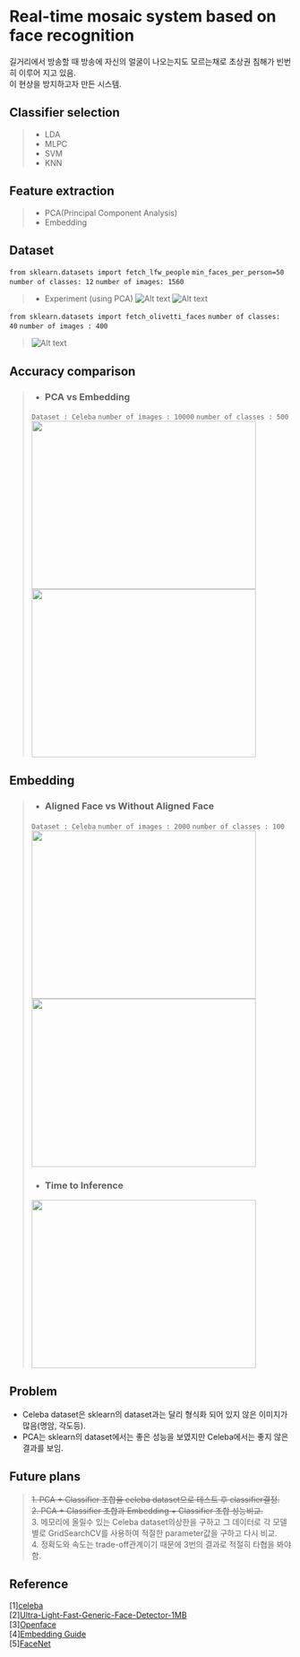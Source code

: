 # Real-time mosaic system based on face recognition
길거리에서 방송할 때 방송에 자신의 얼굴이 나오는지도 모르는채로 초상권 침해가 빈번히 이루어 지고 있음.         
이 현상을 방지하고자 만든 시스템.
## Classifier selection
> * LDA
> * MLPC
> * SVM
> * KNN

## Feature extraction
> * PCA(Principal Component Analysis)
> * Embedding


## Dataset
 ```from sklearn.datasets import fetch_lfw_people```     ```min_faces_per_person=50``` ```number of classes: 12``` ```number of images: 1560```
> * Experiment (using PCA)
![Alt text](Fig/skleran_dataset_output/component_changes_variance.png)
![Alt text](Fig/skleran_dataset_output/component_changes_variance_mlpc_added.png)


```from sklearn.datasets import fetch_olivetti_faces``` ```number of classes: 40``` ```number of images : 400```
> ![Alt text](Fig/skleran_dataset_output/oblite-dataset.png)
  
## Accuracy comparison
> * ### PCA vs Embedding
> ```Dataset : Celeba``` ```number of images : 10000``` ```number of classes : 500```
<img src="opencv-face-recognition/output/alignedFace_classifier_performance_10000_class_500.jpeg" width="400px" height="300px"/><img src="opencv-face-recognition/output/PCA_ALIGNED_FACE_WITH_CELEBA_10000_class_500.jpeg" width="400px" height="300px"/><br/>  

## Embedding
> * ### Aligned Face vs Without Aligned Face   
> ```Dataset : Celeba``` ```number of images : 2000``` ```number of classes : 100```    
> <img src="opencv-face-recognition/output/without_aligned_performance.jpeg" width="400px" height="300px"/><img src="opencv-face-recognition/output/alignedFace_classifier_performance.jpeg" width="400px" height="300px"/>
> * ### Time to Inference
> <img src="opencv-face-recognition/output/time_to_inference.jpeg" width="400px" height="300px"/>    


## Problem  
* Celeba dataset은 sklearn의 dataset과는 달리 형식화 되어 있지 않은 이미지가 많음(명암, 각도등).     
* PCA는 sklearn의 dataset에서는 좋은 성능을 보였지만 Celeba에서는 좋지 않은 결과를 보임.    





## Future plans
> ~~1. PCA + Classifier 조합을 celeba dataset으로 테스트 후 classifier결정.~~   
> ~~2. PCA + Classifier 조합과 Embedding + Classifier 조합 성능비교.~~      
> 3. 메모리에 올릴수 있는 Celeba dataset의상한을 구하고 그 데이터로 각 모델별로 GridSearchCV를 사용하여 적절한 parameter값을 구하고 다시 비교.   
> 4. 정확도와 속도는 trade-off관계이기 때문에 3번의 결과로 적절히 타협을 봐야함.


## Reference
[1][celeba](http://mmlab.ie.cuhk.edu.hk/projects/CelebA.html)           
[2][Ultra-Light-Fast-Generic-Face-Detector-1MB](https://github.com/Linzaer/Ultra-Light-Fast-Generic-Face-Detector-1MB)   
[3][Openface](https://cmusatyalab.github.io/openface/)   
[4][Embedding Guide](https://medium.com/@ageitgey/machine-learning-is-fun-part-4-modern-face-recognition-with-deep-learning-c3cffc121d78#.ds8i8oic9)   
[5][FaceNet](https://www.cv-foundation.org/openaccess/content_cvpr_2015/papers/Schroff_FaceNet_A_Unified_2015_CVPR_paper.pdf)

